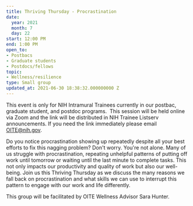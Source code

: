 ```yaml
---
title: Thriving Thursday - Procrastination
date:
  year: 2021
  month: 7
  day: 22
start: 12:00 PM
end: 1:00 PM
open_to:
- Postbacs
- Graduate students
- Postdocs/fellows
topic:
- Wellness/resilience
type: Small group
updated_at: 2021-06-30 18:38:32.000000000 Z
---
```

This event is only for NIH Intramural Trainees currently in our postbac,
graduate student, and postdoc programs.  This session will be held
online via Zoom and the link will be distributed in NIH Trainee Listserv
announcements. If you need the link immediately please email
OITE@nih.gov. 

Do you notice procrastination showing up repeatedly despite all your
best efforts to fix this nagging problem? Don't worry. You're not alone.
Many of us struggle with procrastination, repeating unhelpful patterns
of putting off work until tomorrow or waiting until the last minute to
complete tasks. This not only impacts our productivity and quality of
work but also our well-being. Join us this Thriving Thursday as we
discuss the many reasons we fall back on procrastination and what skills
we can use to interrupt this pattern to engage with our work and life
differently.  

This group will be facilitated by OITE Wellness Advisor Sara Hunter.
